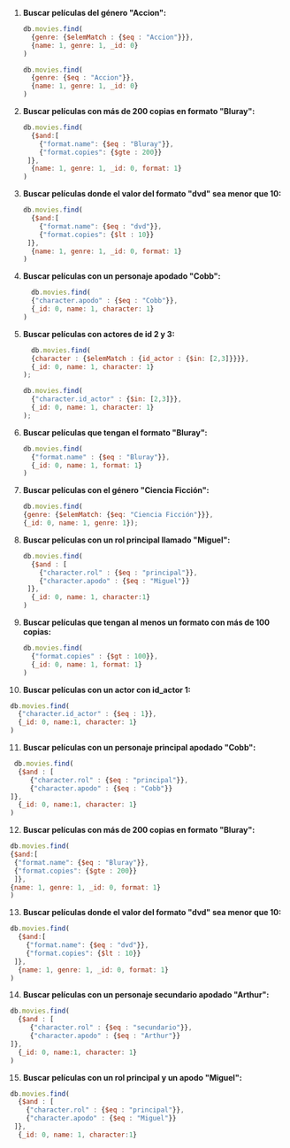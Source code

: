 1. **Buscar películas del género "Accion":**

   ``` javascript
   db.movies.find(
     {genre: {$elemMatch : {$eq : "Accion"}}},
     {name: 1, genre: 1, _id: 0}
   )
   
   db.movies.find(
     {genre: {$eq : "Accion"}},
     {name: 1, genre: 1, _id: 0}
   )
   ```

2. **Buscar películas con más de 200 copias en formato "Bluray":**

   ``` javascript
   db.movies.find(
     {$and:[
       {"format.name": {$eq : "Bluray"}},
       {"format.copies": {$gte : 200}}
   	]},
     {name: 1, genre: 1, _id: 0, format: 1}
   )
   ```

3. **Buscar películas donde el valor del formato "dvd" sea menor que 10:**

   ``` javascript
   db.movies.find(
     {$and:[
       {"format.name": {$eq : "dvd"}},
       {"format.copies": {$lt : 10}}
   	]},
     {name: 1, genre: 1, _id: 0, format: 1}
   )
   ```

4. **Buscar películas con un personaje apodado "Cobb":**

   ``` javascript
     db.movies.find(
     {"character.apodo" : {$eq : "Cobb"}},
     {_id: 0, name: 1, character: 1}
   )
   ```

5. **Buscar películas con actores de id 2 y 3:**

   ``` javascript
     db.movies.find(
     {character : {$elemMatch : {id_actor : {$in: [2,3]}}}},
     {_id: 0, name: 1, character: 1}
   );
   
   db.movies.find(
     {"character.id_actor" : {$in: [2,3]}},
     {_id: 0, name: 1, character: 1}
   );
   ```

6. **Buscar películas que tengan el formato "Bluray":**

   ``` javascript
   db.movies.find(
     {"format.name" : {$eq : "Bluray"}},
     {_id: 0, name: 1, format: 1}
   )  
   ```

7. **Buscar películas con el género "Ciencia Ficción":**

   ``` javascript
   db.movies.find(
   {genre: {$elemMatch: {$eq: "Ciencia Ficción"}}},
   {_id: 0, name: 1, genre: 1});
   ```

8. **Buscar películas con un rol principal llamado "Miguel":**

   ``` javascript
   db.movies.find(
     {$and : [
       {"character.rol" : {$eq : "principal"}},
       {"character.apodo" : {$eq : "Miguel"}}
   	]},
     {_id: 0, name: 1, character:1}
   )
   ```

9. **Buscar películas que tengan al menos un formato con más de 100 copias:**

   ``` javascript
   db.movies.find(
     {"format.copies" : {$gt : 100}},
     {_id: 0, name: 1, format: 1}
   )
   ```

10. **Buscar películas con un actor con id_actor 1:**

   ```javascript
   db.movies.find(
     {"character.id_actor" : {$eq : 1}},
     {_id: 0, name:1, character: 1}
   )
   ```

11. **Buscar películas con un personaje principal apodado "Cobb":**

   ``` javascript
   	db.movies.find(
     {$and : [
        {"character.rol" : {$eq : "principal"}},
        {"character.apodo" : {$eq : "Cobb"}}
   ]},
     {_id: 0, name:1, character: 1}
   )
   ```
12. **Buscar películas con más de 200 copias en formato "Bluray":**

   ``` javascript
  db.movies.find(
  {$and:[
    {"format.name": {$eq : "Bluray"}},
    {"format.copies": {$gte : 200}}
	]},
  {name: 1, genre: 1, _id: 0, format: 1}
)
   ```

13. **Buscar películas donde el valor del formato "dvd" sea menor que 10:**

   ``` javascript
   db.movies.find(
     {$and:[
       {"format.name": {$eq : "dvd"}},
       {"format.copies": {$lt : 10}}
   	]},
     {name: 1, genre: 1, _id: 0, format: 1}
   )
   ```

14. **Buscar películas con un personaje secundario apodado "Arthur":**

   ``` javascript
   db.movies.find(
     {$and : [
        {"character.rol" : {$eq : "secundario"}},
        {"character.apodo" : {$eq : "Arthur"}}
   ]},
     {_id: 0, name:1, character: 1}
   )
   ```

15. **Buscar películas con un rol principal y un apodo "Miguel":**

   ``` javascript
   db.movies.find(
     {$and : [
       {"character.rol" : {$eq : "principal"}},
       {"character.apodo" : {$eq : "Miguel"}}
   	]},
     {_id: 0, name: 1, character:1}
   
   ```